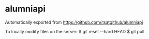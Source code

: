 # alumniapi
Automatically exported from https://github.com/itsatgithub/alumniapi

To locally modify files on the server:
$ git reset --hard HEAD
$ git pull
